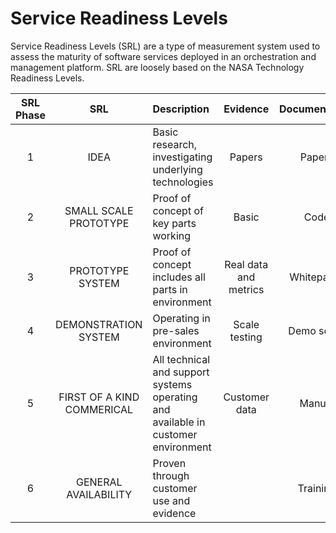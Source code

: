 # Service Readiness Levels
Service Readiness Levels (SRL) are a type of measurement system used to assess the maturity of software services deployed in an orchestration and management platform.  SRL are loosely based on the NASA Technology Readiness Levels.

| SRL Phase | SRL | Description | Evidence | Documentation | Integration | User Experience | Testing | Availability | 
| :---: | :---: | :--- | :---: | :---: | :---: | :---: | :---: | :---: |
| 1 | IDEA | Basic research, investigating underlying technologies | Papers | Papers | None | None | None | Individual | 
| 2 | SMALL SCALE PROTOTYPE | Proof of concept of key parts working | Basic | Code | Manual activation | Developer focused | Evidence | Engineering |
| 3 | PROTOTYPE SYSTEM | Proof of concept includes all parts in environment | Real data and metrics | Whitepaper | Service endpoint |  | Unit | Product Management |
| 4 | DEMONSTRATION SYSTEM | Operating in pre-sales environment | Scale testing | Demo script | Automated Deployment | User-centered | Designed | Integration | Pre-sales |
| 5 | FIRST OF A KIND COMMERICAL | All technical and support systems operating and available in customer environment | Customer data | Manual | Optimized |  |  |Customer |
| 6 | GENERAL AVAILABILITY | Proven through customer use and evidence |  | Training | Monitored | Managed |

